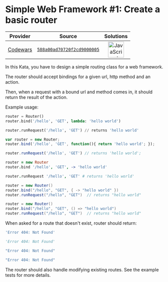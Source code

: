 [_metadata_:generated]: - "true"

# Simple Web Framework #1: Create a basic router

<!-- INFO TABLE BEGIN -->

| Provider                                        | Source                                                                               | Solutions                                                                                                                                                    |
| :---------------------------------------------: | :----------------------------------------------------------------------------------: | :----------------------------------------------------------------------------------------------------------------------------------------------------------: |
| [Codewars](../../../docs/providers/Codewars.md) | [`588a00ad70720f2cd9000005`](https://www.codewars.com/kata/588a00ad70720f2cd9000005) | [<img src="https://res.cloudinary.com/rascaltwo/image/upload/v1631924076/javascript_ehszr7.svg" alt="JavaScript" title="JavaScript" width="50" />](solve.js) |

<!-- INFO TABLE END -->

In this Kata, you have to design a simple routing class for a web framework.

The router should accept bindings for a given url, http method and an action. 

Then, when a request with a bound url and method comes in, it should return the result of the action.

Example usage:

```python
router = Router()
router.bind('/hello', 'GET', lambda: 'hello world')

router.runRequest('/hello', 'GET') // returns 'hello world'
```
```javascript
var router = new Router;
router.bind('/hello', 'GET', function(){ return 'hello world'; });

router.runRequest('/hello', 'GET') // returns 'hello world';
```
```coffeescript
router = new Router
router.bind '/hello', 'GET', -> 'hello world'

router.runRequest '/hello', 'GET' # returns 'hello world'
```
```groovy
router = new Router()
router.bind("/hello", "GET", { -> "hello world" })
router.runRequest("/hello", "GET")  // returns "hello world"
```

```scala
router = new Router()
router.bind("/hello", "GET", () => "hello world")
router.runRequest("/hello", "GET")  // returns "hello world"
```

When asked for a route that doesn't exist, router should return:

```javascript
'Error 404: Not Found'
```
```python
'Error 404: Not Found'
```
```groovy
"Error 404: Not Found"
```
```scala
"Error 404: Not Found"
```

The router should also handle modifying existing routes. See the example tests for more details.

